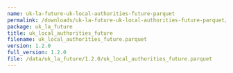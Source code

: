 ```yaml
---
name: uk-la-future-uk-local-authorities-future-parquet
permalink: /downloads/uk-la-future-uk-local-authorities-future-parquet/1_2_0
package: uk_la_future
title: uk_local_authorities_future
filename: uk_local_authorities_future.parquet
version: 1.2.0
full_version: 1.2.0
file: /data/uk_la_future/1.2.0/uk_local_authorities_future.parquet
---
```

